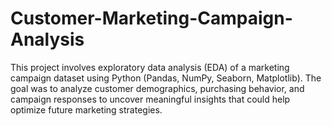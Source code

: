 # Customer-Marketing-Campaign-Analysis
This project involves exploratory data analysis (EDA) of a marketing campaign dataset using Python (Pandas, NumPy, Seaborn, Matplotlib). The goal was to analyze customer demographics, purchasing behavior, and campaign responses to uncover meaningful insights that could help optimize future marketing strategies.
